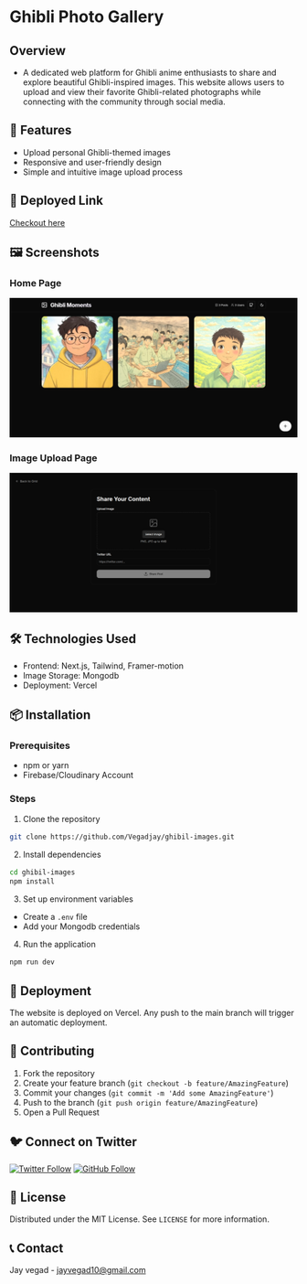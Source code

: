 # Ghibli Photo Gallery

## Overview
- A dedicated web platform for Ghibli anime enthusiasts to share and explore beautiful Ghibli-inspired images. This website allows users to upload and view their favorite Ghibli-related photographs while connecting with the community through social media.

## 🌟 Features
- Upload personal Ghibli-themed images
- Responsive and user-friendly design
- Simple and intuitive image upload process

## 🔗 Deployed Link
[Checkout here](https://ghibli.vercel.app)

## 🖼️ Screenshots
### Home Page
![Home Page Screenshot](/screenshots/Home.png)

### Image Upload Page
![Upload Image Screenshot](/screenshots/Add-image.png)

## 🛠️ Technologies Used
- Frontend: Next.js, Tailwind, Framer-motion
- Image Storage: Mongodb
- Deployment: Vercel

## 📦 Installation

### Prerequisites
- npm or yarn
- Firebase/Cloudinary Account

### Steps
1. Clone the repository
```bash
git clone https://github.com/Vegadjay/ghibil-images.git
```

2. Install dependencies
```bash
cd ghibil-images
npm install
```

3. Set up environment variables
- Create a `.env` file
- Add your Mongodb credentials

4. Run the application
```bash
npm run dev
```

## 🚀 Deployment
The website is deployed on Vercel. Any push to the main branch will trigger an automatic deployment.

## 🤝 Contributing
1. Fork the repository
2. Create your feature branch (`git checkout -b feature/AmazingFeature`)
3. Commit your changes (`git commit -m 'Add some AmazingFeature'`)
4. Push to the branch (`git push origin feature/AmazingFeature`)
5. Open a Pull Request

## 🐦 Connect on Twitter
[![Twitter Follow](https://img.shields.io/twitter/follow/JAY_VEGAD_?style=social)](https://twitter.com/JAY_VEGAD_)
[![GitHub Follow](https://img.shields.io/github/followers/Vegadjay?style=social)](https://github.com/JAYVEGAD)


## 📄 License
Distributed under the MIT License. See `LICENSE` for more information.

## 📞 Contact
Jay vegad - jayvegad10@gmail.com